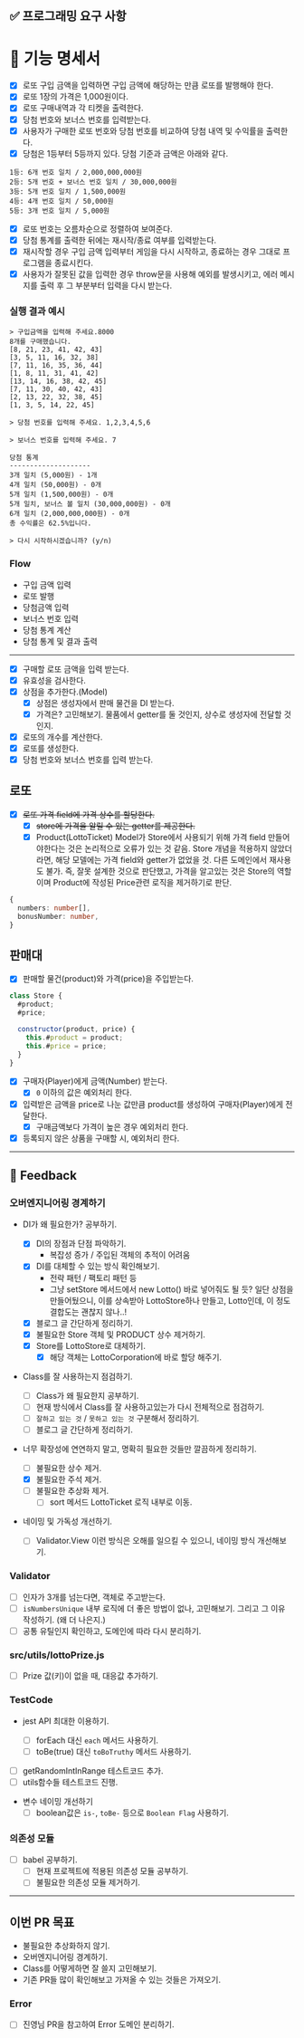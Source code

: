 ## ✅ 프로그래밍 요구 사항

# 🚀 기능 명세서

- [x] 로또 구입 금액을 입력하면 구입 금액에 해당하는 만큼 로또를 발행해야 한다.
- [x] 로또 1장의 가격은 1,000원이다.
- [x] 로또 구매내역과 각 티켓을 출력한다.
- [x] 당첨 번호와 보너스 번호를 입력받는다.
- [x] 사용자가 구매한 로또 번호와 당첨 번호를 비교하여 당첨 내역 및 수익률을 출력한다.
- [x] 당첨은 1등부터 5등까지 있다. 당첨 기준과 금액은 아래와 같다.

```
1등: 6개 번호 일치 / 2,000,000,000원
2등: 5개 번호 + 보너스 번호 일치 / 30,000,000원
3등: 5개 번호 일치 / 1,500,000원
4등: 4개 번호 일치 / 50,000원
5등: 3개 번호 일치 / 5,000원
```

- [x] 로또 번호는 오름차순으로 정렬하여 보여준다.
- [x] 당첨 통계를 출력한 뒤에는 재시작/종료 여부를 입력받는다.
- [x] 재시작할 경우 구입 금액 입력부터 게임을 다시 시작하고, 종료하는 경우 그대로 프로그램을 종료시킨다.
- [x] 사용자가 잘못된 값을 입력한 경우 throw문을 사용해 예외를 발생시키고, 에러 메시지를 출력 후 그 부분부터 입력을 다시 받는다.

### 실행 결과 예시

```shell
> 구입금액을 입력해 주세요.8000
8개를 구매했습니다.
[8, 21, 23, 41, 42, 43]
[3, 5, 11, 16, 32, 38]
[7, 11, 16, 35, 36, 44]
[1, 8, 11, 31, 41, 42]
[13, 14, 16, 38, 42, 45]
[7, 11, 30, 40, 42, 43]
[2, 13, 22, 32, 38, 45]
[1, 3, 5, 14, 22, 45]

> 당첨 번호를 입력해 주세요. 1,2,3,4,5,6

> 보너스 번호를 입력해 주세요. 7

당첨 통계
--------------------
3개 일치 (5,000원) - 1개
4개 일치 (50,000원) - 0개
5개 일치 (1,500,000원) - 0개
5개 일치, 보너스 볼 일치 (30,000,000원) - 0개
6개 일치 (2,000,000,000원) - 0개
총 수익률은 62.5%입니다.

> 다시 시작하시겠습니까? (y/n)
```

### Flow

- 구입 금액 입력
- 로또 발행
- 당첨금액 입력
- 보너스 번호 입력
- 당첨 통계 계산
- 당첨 통계 및 결과 출력

---

- [x] 구매할 로또 금액을 입력 받는다.
- [x] 유효성을 검사한다.
- [x] 상점을 추가한다.(Model)
  - [x] 상점은 생성자에서 판매 물건을 DI 받는다.
  - [x] 가격은? 고민해보기. 물품에서 getter를 둘 것인지, 상수로 생성자에 전달할 것인지.
- [x] 로또의 개수를 계산한다.
- [x] 로또를 생성한다.
- [x] 당첨 번호와 보너스 번호를 입력 받는다.

## 로또

- [x] ~~로또 가격 field에 가격 상수를 할당한다.~~
  - [x] ~~store에 가격을 알릴 수 있는 getter를 제공한다.~~
  - [x] Product(LottoTicket) Model가 Store에서 사용되기 위해 가격 field 만들어야한다는 것은 논리적으로 오류가 있는 것 같음. Store 개념을 적용하지 않았더라면, 해당 모델에는 가격 field와 getter가 없었을 것. 다른 도메인에서 재사용도 불가. 즉, 잘못 설계한 것으로 판단했고, 가격을 알고있는 것은 Store의 역할이며 Product에 작성된 Price관련 로직을 제거하기로 판단.

```ts
{
  numbers: number[],
  bonusNumber: number,
}
```

## 판매대

- [x] 판매할 물건(product)와 가격(price)을 주입받는다.

```js
class Store {
  #product;
  #price;

  constructor(product, price) {
    this.#product = product;
    this.#price = price;
  }
}
```

- [x] 구매자(Player)에게 금액(Number) 받는다.
  - [x] `0` 이하의 값은 예외처리 한다.
- [x] 입력받은 금액을 price로 나눈 값만큼 product를 생성하여 구매자(Player)에게 전달한다.
  - [x] 구매금액보다 가격이 높은 경우 예외처리 한다.
- [x] 등록되지 않은 상품을 구매할 시, 예외처리 한다.

---

## 🚀 Feedback

### 오버엔지니어링 경계하기

- DI가 왜 필요한가? 공부하기.

  - [x] DI의 장점과 단점 파악하기.
    - 복잡성 증가 / 주입된 객체의 추적이 어려움
  - [x] DI를 대체할 수 있는 방식 확인해보기.
    - 전략 패턴 / 팩토리 패턴 등
    - 그냥 setStore 메서드에서 new Lotto() 바로 넣어줘도 될 듯? 일단 상점을 만들어뒀으니, 이를 상속받아 LottoStore하나 만들고, Lotto인데, 이 정도 결합도는 괜찮지 않나..!
  - [x] 블로그 글 간단하게 정리하기.
  - [x] 불필요한 Store 객체 및 PRODUCT 상수 제거하기.
  - [x] Store를 LottoStore로 대체하기.
    - [x] 해당 객체는 LottoCorporation에 바로 할당 해주기.

- Class를 잘 사용하는지 점검하기.

  - [ ] Class가 왜 필요한지 공부하기.
  - [ ] 현재 방식에서 Class를 잘 사용하고있는가 다시 전체적으로 점검하기.
  - [ ] `잘하고 있는 것` / `못하고 있는 것` 구분해서 정리하기.
  - [ ] 블로그 글 간단하게 정리하기.

- 너무 확장성에 연연하지 말고, 명확히 필요한 것들만 깔끔하게 정리하기.

  - [ ] 불필요한 상수 제거.
  - [x] 불필요한 주석 제거.
  - [ ] 불필요한 추상화 제거.
    - [ ] sort 메서드 LottoTicket 로직 내부로 이동.

- 네이밍 및 가독성 개선하기.
  - [ ] Validator.View 이런 방식은 오해를 일으킬 수 있으니, 네이밍 방식 개선해보기.

### Validator

- [ ] 인자가 3개를 넘는다면, 객체로 주고받는다.
- [ ] `isNumbersUnique` 내부 로직에 더 좋은 방법이 없나, 고민해보기. 그리고 그 이유 작성하기. (왜 더 나은지.)
- [ ] 공통 유틸인지 확인하고, 도메인에 따라 다시 분리하기.

### src/utils/lottoPrize.js

- [ ] Prize 값(키)이 없을 때, 대응값 추가하기.

### TestCode

- jest API 최대한 이용하기.

  - [ ] forEach 대신 `each` 메서드 사용하기.
  - [ ] toBe(true) 대신 `toBoTruthy` 메서드 사용하기.

- [ ] getRandomIntInRange 테스트코드 추가.
- [ ] utils함수들 테스트코드 진행.

- 변수 네이밍 개선하기
  - [ ] boolean값은 `is-`, `toBe-` 등으로 `Boolean Flag` 사용하기.

### 의존성 모듈

- [ ] babel 공부하기.
  - [ ] 현재 프로젝트에 적용된 의존성 모듈 공부하기.
  - [ ] 불필요한 의존성 모듈 제거하기.

---

## 이번 PR 목표

- 불필요한 추상화하지 않기.
- 오버엔지니어링 경계하기.
- Class를 어떻게하면 잘 쓸지 고민해보기.
- 기존 PR들 많이 확인해보고 가져올 수 있는 것들은 가져오기.

### Error

- [ ] 진영님 PR을 참고하여 Error 도메인 분리하기.
